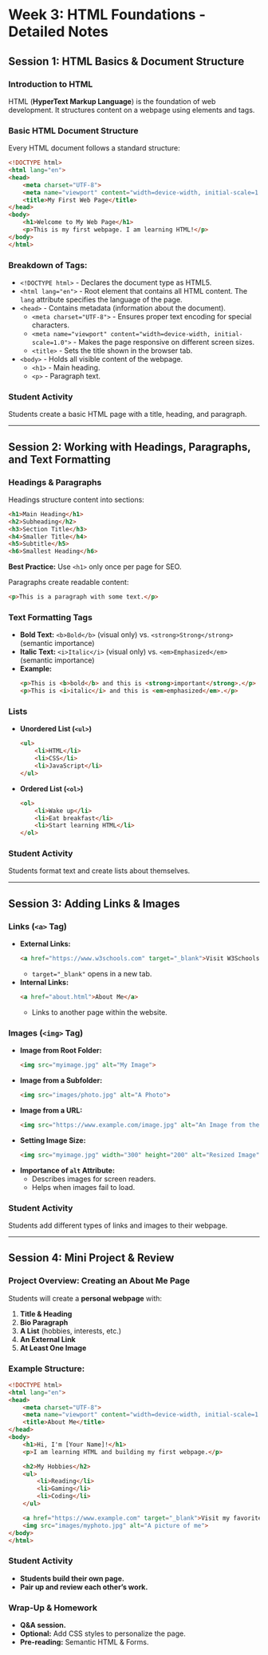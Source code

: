 # Week 3: HTML Foundations - Detailed Notes

## Session 1: HTML Basics & Document Structure

### Introduction to HTML
HTML (**HyperText Markup Language**) is the foundation of web development. It structures content on a webpage using elements and tags.

### Basic HTML Document Structure
Every HTML document follows a standard structure:

```html
<!DOCTYPE html>
<html lang="en">
<head>
    <meta charset="UTF-8">
    <meta name="viewport" content="width=device-width, initial-scale=1.0">
    <title>My First Web Page</title>
</head>
<body>
    <h1>Welcome to My Web Page</h1>
    <p>This is my first webpage. I am learning HTML!</p>
</body>
</html>
```

### Breakdown of Tags:
- `<!DOCTYPE html>` - Declares the document type as HTML5.
- `<html lang="en">` - Root element that contains all HTML content. The `lang` attribute specifies the language of the page.
- `<head>` - Contains metadata (information about the document).
  - `<meta charset="UTF-8">` - Ensures proper text encoding for special characters.
  - `<meta name="viewport" content="width=device-width, initial-scale=1.0">` - Makes the page responsive on different screen sizes.
  - `<title>` - Sets the title shown in the browser tab.
- `<body>` - Holds all visible content of the webpage.
  - `<h1>` - Main heading.
  - `<p>` - Paragraph text.

### Student Activity
Students create a basic HTML page with a title, heading, and paragraph.

---

## Session 2: Working with Headings, Paragraphs, and Text Formatting

### Headings & Paragraphs
Headings structure content into sections:
```html
<h1>Main Heading</h1>
<h2>Subheading</h2>
<h3>Section Title</h3>
<h4>Smaller Title</h4>
<h5>Subtitle</h5>
<h6>Smallest Heading</h6>
```
**Best Practice:** Use `<h1>` only once per page for SEO.

Paragraphs create readable content:
```html
<p>This is a paragraph with some text.</p>
```

### Text Formatting Tags
- **Bold Text:** `<b>Bold</b>` (visual only) vs. `<strong>Strong</strong>` (semantic importance)
- **Italic Text:** `<i>Italic</i>` (visual only) vs. `<em>Emphasized</em>` (semantic importance)
- **Example:**
  ```html
  <p>This is <b>bold</b> and this is <strong>important</strong>.</p>
  <p>This is <i>italic</i> and this is <em>emphasized</em>.</p>
  ```

### Lists
- **Unordered List (`<ul>`)**
  ```html
  <ul>
      <li>HTML</li>
      <li>CSS</li>
      <li>JavaScript</li>
  </ul>
  ```
- **Ordered List (`<ol>`)**
  ```html
  <ol>
      <li>Wake up</li>
      <li>Eat breakfast</li>
      <li>Start learning HTML</li>
  </ol>
  ```

### Student Activity
Students format text and create lists about themselves.

---

## Session 3: Adding Links & Images

### Links (`<a>` Tag)
- **External Links:**
  ```html
  <a href="https://www.w3schools.com" target="_blank">Visit W3Schools</a>
  ```
  - `target="_blank"` opens in a new tab.
- **Internal Links:**
  ```html
  <a href="about.html">About Me</a>
  ```
  - Links to another page within the website.

### Images (`<img>` Tag)
- **Image from Root Folder:**
  ```html
  <img src="myimage.jpg" alt="My Image">
  ```
- **Image from a Subfolder:**
  ```html
  <img src="images/photo.jpg" alt="A Photo">
  ```
- **Image from a URL:**
  ```html
  <img src="https://www.example.com/image.jpg" alt="An Image from the Web">
  ```
- **Setting Image Size:**
  ```html
  <img src="myimage.jpg" width="300" height="200" alt="Resized Image">
  ```
- **Importance of `alt` Attribute:**
  - Describes images for screen readers.
  - Helps when images fail to load.

### Student Activity
Students add different types of links and images to their webpage.

---

## Session 4: Mini Project & Review

### Project Overview: Creating an About Me Page
Students will create a **personal webpage** with:
1. **Title & Heading**
2. **Bio Paragraph**
3. **A List** (hobbies, interests, etc.)
4. **An External Link**
5. **At Least One Image**

### Example Structure:
```html
<!DOCTYPE html>
<html lang="en">
<head>
    <meta charset="UTF-8">
    <meta name="viewport" content="width=device-width, initial-scale=1.0">
    <title>About Me</title>
</head>
<body>
    <h1>Hi, I'm [Your Name]!</h1>
    <p>I am learning HTML and building my first webpage.</p>

    <h2>My Hobbies</h2>
    <ul>
        <li>Reading</li>
        <li>Gaming</li>
        <li>Coding</li>
    </ul>

    <a href="https://www.example.com" target="_blank">Visit my favorite website</a>
    <img src="images/myphoto.jpg" alt="A picture of me">
</body>
</html>
```

### Student Activity
- **Students build their own page.**
- **Pair up and review each other’s work.**

### Wrap-Up & Homework
- **Q&A session.**
- **Optional:** Add CSS styles to personalize the page.
- **Pre-reading:** Semantic HTML & Forms.



